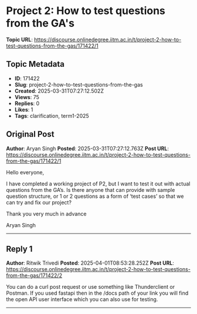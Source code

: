 # Project 2: How to test questions from the GA's

**Topic URL**: https://discourse.onlinedegree.iitm.ac.in/t/project-2-how-to-test-questions-from-the-gas/171422/1

## Topic Metadata
- **ID**: 171422
- **Slug**: project-2-how-to-test-questions-from-the-gas
- **Created**: 2025-03-31T07:27:12.502Z
- **Views**: 75
- **Replies**: 0
- **Likes**: 1
- **Tags**: clarification, term1-2025

## Original Post
**Author**: Aryan Singh
**Posted**: 2025-03-31T07:27:12.763Z
**Post URL**: https://discourse.onlinedegree.iitm.ac.in/t/project-2-how-to-test-questions-from-the-gas/171422/1

Hello everyone,

I have completed a working project of P2, but I want to test it out with actual questions from the GA’s. Is there anyone that can provide with sample question structure, or 1 or 2 questions as a form of ‘test cases’ so that we can try and fix our project?

Thank you very much in advance

Aryan Singh

---

## Reply 1
**Author**: Ritwik Trivedi
**Posted**: 2025-04-01T08:53:28.252Z
**Post URL**: https://discourse.onlinedegree.iitm.ac.in/t/project-2-how-to-test-questions-from-the-gas/171422/2

You can do a curl post request or use something like Thunderclient or Postman. If you used fastapi then in the /docs path of your link you will find the open API user interface which you can also use for testing.

---
